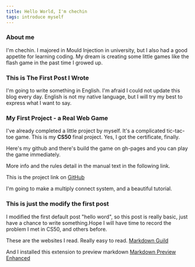 ```yaml
---
title: Hello World, I'm chechin
tags: introduce myself
---
```


### About me

I'm chechin. I majored in Mould Injection in university, but I also had a good appetite for learning coding. My dream is creating some little games like the flash game in the past time I growed up.

### This is The First Post I Wrote

I'm going to write something in English. I'm afraid I could not update this blog every day. English is not my native language, but I will try my best to express what I want to say.

### My First Project - a Real Web Game

I've already completed a little project by myself.
It's a complicated tic-tac-toe game.
This is my **CS50** final project. Yes, I got the certificate, finally.

Here's my github and there's build the game on gh-pages and you can play the game immediately.

More info and the rules detail in the manual text in the following link.

This is the project link on [GitHub](https://github.com/wcc356/oni-tic-tac-toe)

I'm going to make a multiply connect system, and a beautiful tutorial.

### This is just the modify the first post

I modified the first default post "hello word", so this post is really basic, just have a chance to write something.Hope I will have time to record the problem I met in CS50, and others before.

These are the websites I read. Really easy to read.
[Markdown Guild](https://www.markdownguide.org/cheat-sheet/)

And I installed this extension to preview markdown
[Markdown Preview Enhanced](https://marketplace.visualstudio.com/items?itemName=shd101wyy.markdown-preview-enhanced)
